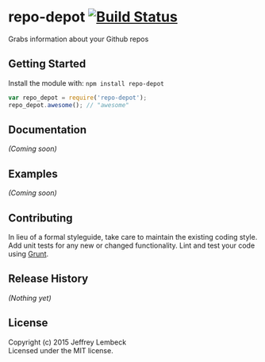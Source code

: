 # repo-depot [![Build Status](https://secure.travis-ci.org/filamentgroup/repo-depot.png?branch=master)](http://travis-ci.org/filamentgroup/repo-depot)

Grabs information about your Github repos

## Getting Started
Install the module with: `npm install repo-depot`

```javascript
var repo_depot = require('repo-depot');
repo_depot.awesome(); // "awesome"
```

## Documentation
_(Coming soon)_

## Examples
_(Coming soon)_

## Contributing
In lieu of a formal styleguide, take care to maintain the existing coding style. Add unit tests for any new or changed functionality. Lint and test your code using [Grunt](http://gruntjs.com/).

## Release History
_(Nothing yet)_

## License
Copyright (c) 2015 Jeffrey Lembeck  
Licensed under the MIT license.
